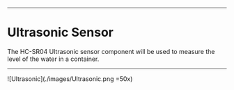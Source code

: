 ___
# Ultrasonic Sensor

The HC-SR04 Ultrasonic sensor component will be used to measure the level of the water in a container.
___
![Ultrasonic](./images/Ultrasonic.png =50x)
